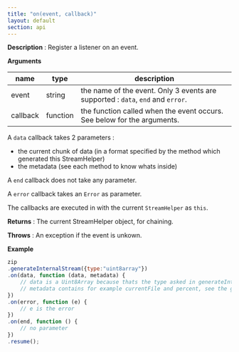 ```yaml
---
title: "on(event, callback)"
layout: default
section: api
---
```


__Description__ : Register a listener on an event.

__Arguments__

name      | type     | description
----------|----------|------------
event     | string   | the name of the event. Only 3 events are supported : `data`, `end` and `error`.
callback  | function | the function called when the event occurs. See below for the arguments.


A `data` callback takes 2 parameters :

- the current chunk of data (in a format specified by the method which
  generated this StreamHelper)
- the metadata (see each method to know whats inside)

A `end` callback does not take any parameter.

A `error` callback takes an `Error` as parameter.

The callbacks are executed in with the current `StreamHelper` as `this`.

__Returns__ : The current StreamHelper object, for chaining.

__Throws__ : An exception if the event is unkown.

__Example__

```js
zip
.generateInternalStream({type:"uint8array"})
.on(data, function (data, metadata) {
    // data is a Uint8Array because thats the type asked in generateInternalStream
    // metadata contains for example currentFile and percent, see the generateInternalStream doc.
})
.on(error, function (e) {
    // e is the error
})
.on(end, function () {
    // no parameter
})
.resume();
```
